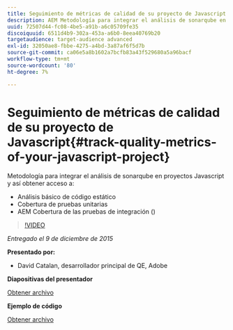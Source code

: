 ```yaml
---
title: Seguimiento de métricas de calidad de su proyecto de Javascript
description: AEM Metodología para integrar el análisis de sonarqube en proyectos Javascript y así obtener acceso a · Análisis básico de código estático · Cobertura de pruebas unitarias · Cobertura de pruebas de integración ()
uuid: 72507d44-fc08-4be5-a91b-a6c05709fe35
discoiquuid: 6511d4b9-302a-453a-a6b0-8eea40769b20
targetaudience: target-audience advanced
exl-id: 32050ae8-fbbe-4275-a4bd-3a87af6f5d7b
source-git-commit: ca06e5a8b1602a7bcfb83a43f529680a5a96bacf
workflow-type: tm+mt
source-wordcount: '80'
ht-degree: 7%

---
```


# Seguimiento de métricas de calidad de su proyecto de Javascript{#track-quality-metrics-of-your-javascript-project}

Metodología para integrar el análisis de sonarqube en proyectos Javascript y así obtener acceso a:

* Análisis básico de código estático
* Cobertura de pruebas unitarias
* AEM Cobertura de las pruebas de integración ()

>[!VIDEO](https://video.tv.adobe.com/v/19372/?quality=9)

*Entregado el 9 de diciembre de 2015*

**Presentado por:**

* David Catalan, desarrollador principal de QE, Adobe

**Diapositivas del presentador**

[Obtener archivo](assets/aem-gems-js-quality-metrics-12-9-15.pdf)

**Ejemplo de código**

[Obtener archivo](assets/com-adobe-granite-ui-utils-timing-with-licenses.zip)
<!--
[Get back to the Overview](https://helpx.adobe.com/experience-manager/kt/eseminars/gems/aem-index.html)
-->
